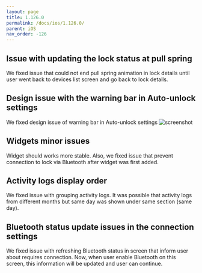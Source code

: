 ```yaml
---
layout: page
title: 1.126.0
permalink: /docs/ios/1.126.0/
parent: iOS
nav_order: -126
---
```


## Issue with updating the lock status at pull spring
We fixed issue that could not end pull spring animation in lock details until user went back to devices list screen and go back to lock details.

## Design issue with the warning bar in Auto-unlock settings
We fixed design issue of warning bar in Auto-unlock settings
![screenshot](/tedee-release-notes/docs/ios/assets/1.126.0-auto-unlock.png)

## Widgets minor issues
Widget should works more stable. Also, we fixed issue that prevent connection to lock via Bluetooth after widget was first added.

## Activity logs display order
We fixed issue with grouping activity logs. It was possible that activity logs from different months but same day was shown under same section (same day).

## Bluetooth status update issues in the connection settings
We fixed issue with refreshing Bluetooth status in screen that inform user about requires connection. Now, when user enable Bluetooth on this screen, this information will be updated and user can continue.
